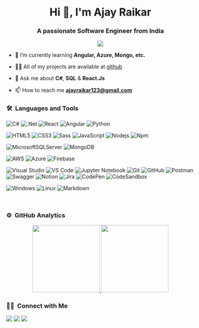 <h1 align="center">Hi 👋, I'm Ajay Raikar</h1>
<h3 align="center">A passionate Software Engineer from India</h3>
	
<p align="center">
  <img src="https://komarev.com/ghpvc/?username=AjayRaikar-Developer&color=blueviolet&style=flat">
</p>

- 🌱 I’m currently learning **Angular, Azure, Mongo, etc.**

- 👨‍💻 All of my projects are available at [github](https://github.com/AjayRaikar-Developer?tab=repositories)

- 💬 Ask me about **C#**, **SQL** & **React.Js**

- 📫 How to reach me **ajayraikar123@gmail.com**

	

### 🛠 &nbsp;Languages and Tools
<!-- https://github.com/Ileriayo/markdown-badges -->
![C#](https://img.shields.io/badge/c%23-%23239120.svg?style=for-the-badge&logo=c-sharp&logoColor=white)
![.Net](https://img.shields.io/badge/.NET-5C2D91?style=for-the-badge&logo=.net&logoColor=white)
![React](https://img.shields.io/badge/-React-61DAFB?style=for-the-badge&logo=react&logoColor=ffffff)
![Angular](https://img.shields.io/badge/angular-%23DD0031.svg?style=for-the-badge&logo=angular&logoColor=white)
![Python](http://img.shields.io/badge/-Python-3776AB?style=for-the-badge&logo=python&logoColor=ffffff)

![HTML5](https://img.shields.io/badge/-HTML5-%23E44D27?style=for-the-badge&logo=html5&logoColor=ffffff)
![CSS3](https://img.shields.io/badge/-CSS3-%231572B6?style=for-the-badge&logo=css3)
![Sass](https://img.shields.io/badge/-Sass-%23CC6699?style=for-the-badge&logo=sass&logoColor=ffffff)
![JavaScript](https://img.shields.io/badge/-JavaScript-%23F7DF1C?style=for-the-badge&logo=javascript&logoColor=000000&labelColor=%23F7DF1C&color=%23FFCE5A)
![Nodejs](https://img.shields.io/badge/-Nodejs-339933?style=for-the-badge&logo=Node.js&logoColor=ffffff)
![Npm](https://img.shields.io/badge/-npm-CB3837?style=for-the-badge&logo=npm)

![MicrosoftSQLServer](https://img.shields.io/badge/Microsoft%20SQL%20Sever-CC2927?style=for-the-badge&logo=microsoft%20sql%20server&logoColor=white)
![MongoDB](https://img.shields.io/badge/MongoDB-4EA94B?style=for-the-badge&logo=mongodb&logoColor=white)

![AWS](https://img.shields.io/badge/AWS-%23FF9900.svg?style=for-the-badge&logo=amazon-aws&logoColor=white)
![Azure](https://img.shields.io/badge/azure-%230072C6.svg?style=for-the-badge&logo=azure-devops&logoColor=white)
![Firebase](https://img.shields.io/badge/-Firebase-FFCA28?style=for-the-badge&logo=firebase&logoColor=ffffff)

![Visual Studio](https://img.shields.io/badge/Visual%20Studio-5C2D91.svg?style=for-the-badge&logo=visual-studio&logoColor=white)
![VS Code](http://img.shields.io/badge/-VS%20Code-007ACC?style=for-the-badge&logo=visual-studio-code&logoColor=ffffff)
![Jupyter Notebook](https://img.shields.io/badge/jupyter-%23FA0F00.svg?style=for-the-badge&logo=jupyter&logoColor=white)
![Git](https://img.shields.io/badge/-Git-%23F05032?style=for-the-badge&logo=git&logoColor=%23ffffff)
![GitHub](https://img.shields.io/badge/-GitHub-181717?style=for-the-badge&logo=github)
![Postman](https://img.shields.io/badge/Postman-FF6C37?style=for-the-badge&logo=postman&logoColor=white)
![Swagger](https://img.shields.io/badge/-Swagger-%23Clojure?style=for-the-badge&logo=swagger&logoColor=white)
![Notion](https://img.shields.io/badge/Notion-%23000000.svg?style=for-the-badge&logo=notion&logoColor=white)
![Jira](https://img.shields.io/badge/jira-%230A0FFF.svg?style=for-the-badge&logo=jira&logoColor=white)
![CodePen](https://img.shields.io/badge/CodePen-white?style=for-the-badge&logo=codepen&logoColor=black)
![CodeSandbox](https://img.shields.io/badge/Codesandbox-040404?style=for-the-badge&logo=codesandbox&logoColor=DBDBDB)

![Windows](https://img.shields.io/badge/Windows-0078D6?style=for-the-badge&logo=windows&logoColor=white)
![Linux](http://img.shields.io/badge/-Linux-0078D6?style=for-the-badge&logo=linux&logoColor=ffffff)
![Markdown](https://img.shields.io/badge/Markdown-000000?style=for-the-badge&logo=markdown&logoColor=white)

<br/>


### ⚙️ &nbsp;GitHub Analytics

<p align="center">
<a href="https://github.com/AjayRaikar-Developer">
  <img height="180em" src="https://github-readme-stats-eight-theta.vercel.app/api?username=AjayRaikar-Developer&show_icons=true&theme=algolia&include_all_commits=true&count_private=true"/>
  <img height="180em" src="https://github-readme-stats-eight-theta.vercel.app/api/top-langs/?username=AjayRaikar-Developer&layout=compact&langs_count=8&theme=algolia"/>
</a>
</p>


### 🤝🏻 &nbsp;Connect with Me

<p>
<!-- <a href="https://www.ajayraikar.com"><img src="https://img.shields.io/badge/-ajayraikar.com-3423A6?style=for-the-badge&logo=Google-Chrome&logoColor=white"/></a> -->
<a href="https://www.linkedin.com/in/ajay-raikar-454246151/"><img src="https://img.shields.io/badge/-Ajay%20Raikar-0077B5?style=flat&logo=Linkedin&logoColor=white"/></a>
<a href="mailto:ajayraikar123@gmail.com"><img src="https://img.shields.io/badge/-ajayraikar123@gmail.com-D14836?style=flat&logo=Gmail&logoColor=white"/></a>
<a href="https://twitter.com/AjayRaikar-Developer"><img src="https://img.shields.io/badge/-Ajay%20Raikar-1877F2?style=flat&logo=Twitter&logoColor=white"/></a>
</p>
<!-- <p align="center"><img align="center" src="https://github-readme-streak-stats.herokuapp.com/?user=AjayRaikar-Developer&" alt="AjayRaikar-Developer" /></p> -->
